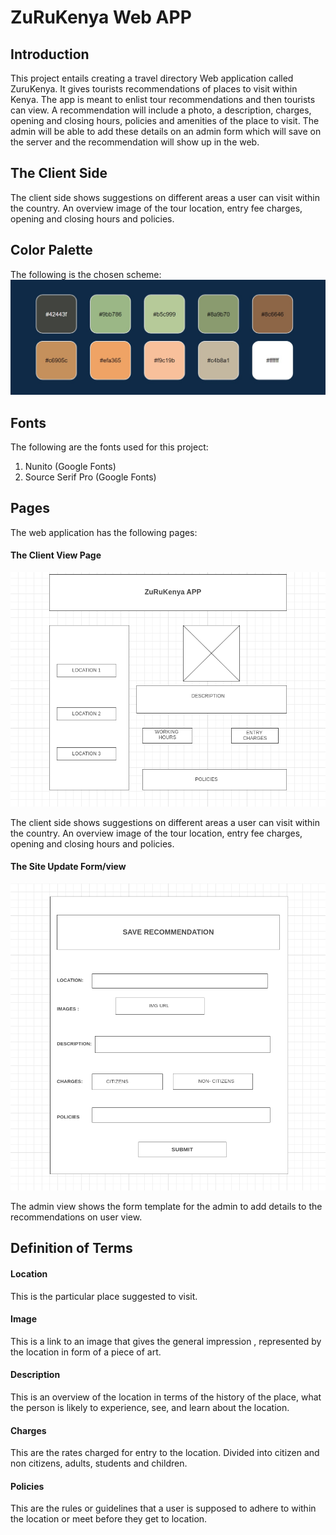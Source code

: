 # ZuRuKenya Web APP

## Introduction
This project entails creating a travel directory Web application called ZuruKenya. It gives tourists recommendations of places to visit within Kenya. The app is meant to enlist tour recommendations and then tourists can view. A recommendation will include a photo, a description, charges, opening and closing hours, policies and amenities of the place to visit. The admin will be able to add these details on an admin form which will save on the server and the recommendation will show up in the web.

## The Client Side
The client side shows suggestions on different areas a user can visit within the country. An overview image of the tour location, entry fee charges, opening and closing hours and policies.

## Color Palette
The following is the chosen scheme:
![Color Palette](./themecolors.jpeg)

## Fonts
The following are the fonts used for this project:


1. Nunito (Google Fonts)
1. Source Serif Pro (Google Fonts)

## Pages
The web application has the following pages:

#### The Client View Page
![Client View Page](./images/clientview.png) 

The client side shows suggestions on different areas a user can visit within the country. An overview image of the tour location, entry fee charges, opening and closing hours and policies.

#### The Site Update Form/view
![Admin Form](./images/adminform.png)

The admin view shows the form template for the admin to add details to the recommendations on user view. 

## Definition of Terms
#### Location
This is the particular place suggested to visit.
#### Image
This is a link to an image that gives the general impression , represented by the location in form of a piece of art.
#### Description
This is an overview of the location in terms of the history of the place, what the person is likely to experience, see, and learn about the location.
#### Charges
This are the rates charged for entry to the location. Divided into citizen and non citizens, adults, students and children.
#### Policies
This are the rules or guidelines that a user is supposed to adhere to within the location or meet before they get to location.


